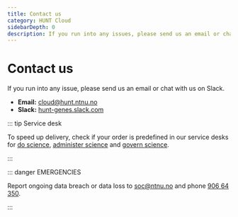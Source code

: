 ```yaml
---
title: Contact us
category: HUNT Cloud
sidebarDepth: 0
description: If you run into any issues, please send us an email or chat with us on Slack.
---
```


# Contact us

If you run into any issue, please send us an email or chat with us on Slack.


- **Email:** [cloud@hunt.ntnu.no](mailto:cloud@hunt.ntnu.no)
- **Slack:** [hunt-genes.slack.com](https://hunt-genes.slack.com)

::: tip Service desk

To speed up delivery, check if your order is predefined in our service desks for [do science](/do-science/service-desk), [administer science](/administer-science/service-desk) and [govern science](/govern-science/service-desk).

:::

::: danger EMERGENCIES

Report ongoing data breach or data loss to [soc@ntnu.no](mailto:soc@ntnu.no) and phone [906 64 350](https://innsida.ntnu.no/wiki/-/wiki/English/NTNU+SOC+-+Digital+security).

:::

